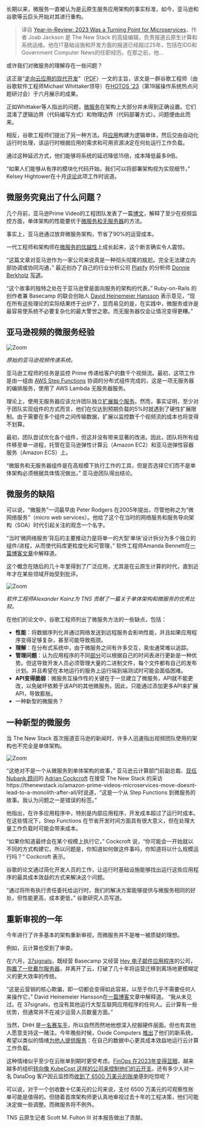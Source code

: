 
<!--
title: 年终总结：微服务的转折之年
cover: https://cdn.thenewstack.io/media/2023/12/88ad96d3-year-wrapup-1-1024x576.png
-->

长期以来，微服务一直被认为是云原生服务应用架构的事实标准，如今，亚马逊和谷歌等云巨头开始对其进行重构。

> 译自 [Year-in-Review: 2023 Was a Turning Point for Microservices](https://thenewstack.io/year-in-review-was-2023-a-turning-point-for-microservices/)，作者 Joab Jackson 是 The New Stack 的高级编辑，负责报道云原生计算和系统运维。他在IT基础设施和开发方面的报道已经超过25年，包括在IDG和Government Computer News的任职经历。在那之前，他...

或许我们对微服务的理解存在一些问题？

这正是“[走向云应用的现代开发](https://dl.acm.org/doi/10.1145/3593856.3595909)”（[PDF](https://mwhittaker.github.io/publications/service_weaver_HotOS2023.pdf)）一文的主旨，该文是一群谷歌工程师（由谷歌软件工程师Michael Whittaker领导）在[HOTOS '23](https://dl.acm.org/conference/hotos)（第19届操作系统热点问题研讨会）于六月展示的成果。

正如Whittaker等人指出的问题，[微服务](https://thenewstack.io/microservices/what-is-microservices-architecture/)在架构上大部分并未得到正确设置。它们混淆了逻辑边界（代码编写方式）和物理边界（代码部署方式）。问题便由此而来。

相反，谷歌工程师们提出了另一种方法。将[应用](https://thenewstack.io/open-application-model-build-the-next-generation-of-cloud-native-applications/)构建为逻辑单体，然后交由自动化运行时处理，该运行时根据应用的需求和可用资源决定在何处运行工作负载。

通过这种延迟方式，他们能够将系统的延迟降低15倍，成本降低最多9倍。

“如果人们能够从有序的模块化代码开始，我们可以将部署架构视为实现细节，” Kelsey Hightower在十月[评论](https://x.com/kelseyhightower/status/1720891958036668615?s=20)此项工作时说道。

## 微服务究竟出了什么问题？

几个月前，亚马逊Prime Video的工程团队发表了一篇[博文](https://www.primevideotech.com/video-streaming/scaling-up-the-prime-video-audio-video-monitoring-service-and-reducing-costs-by-90)，解释了至少在视频监控方面，单体架构的性能要优于[微服务和无服务器](https://thenewstack.io/monoliths-to-microservices-8-technical-debt-metrics-to-know/)的方法。

事实上，亚马逊通过放弃微服务架构，节省了90%的运营成本。

一代工程师和架构师在[微服务的优越性](https://thenewstack.io/return-of-the-monolith-amazon-dumps-microservices-for-video-monitoring/)上成长起来，这个断言确实令人震惊。

“这篇文章对亚马逊作为一家公司来说真是一种彻头彻尾的尴尬。完全无法建立内部协调或协同沟通，” 最近创办了自己的行业分析公司 [Platify](https://platifyinsights.com/) 的分析师 [Donnie Berkholz](https://twitter.com/dberkholz) [写道](https://www.linkedin.com/feed/update/urn:li:activity:7059761112958799872/)。

“这个故事的独特之处在于亚马逊曾是面向服务的架构的代表，” Ruby-on-Rails 的创作者兼 Basecamp 的联合创始人 [David Heinemeier Hansson](https://world.hey.com/dhh/even-amazon-can-t-make-sense-of-serverless-or-microservices-59625580) 表示意见，“现在所有这些理论的实际结果终于出炉了，显而易见的是，在实践中，微服务或许是最容易使系统不必要复杂化的最大警世之歌。而无服务器仅会让情况变得更糟。”

## 亚马逊视频的微服务经验

![Zoom](https://cdn.thenewstack.io/media/2023/05/6bb7cd54-prime-01.webp)

*原始的亚马逊视频传递系统。*

亚马逊工程师的任务是监控 Prime 传递给客户的数千个视频流。最初，这项工作是由一组由 [AWS Step Functions](https://aws.amazon.com/?utm_content=inline-mention) 协调的分布式组件完成的，这是一项无服务器的编排服务，使用了 AWS Lambda 无服务器服务。

理论上，使用无服务器应该允许团队独立[扩展每个服务](https://thenewstack.io/scaling-environments-with-opentelemetry-and-service-mesh/)。然而，事实证明，至少对于团队实现组件的方式而言，他们在仅达到预期负载的5%时就遇到了硬性扩展限制。由于需要在多个组件之间传输数据，扩展以监控数千个视频流的成本也将变得不划算。

最初，团队尝试优化各个组件，但这并没有带来显著的改进。因此，团队将所有组件移至单一进程，托管在亚马逊弹性计算云（Amazon EC2）和亚马逊弹性容器服务（Amazon ECS）上。

“微服务和无服务器组件是在高规模下执行工作的工具，但是否选择它们而不是单体架构必须根据具体情况做出，” 亚马逊团队得出结论。

## 微服务的缺陷

可以说，“微服务”一词最早由 Peter Rodgers 在2005年提出，尽管他称之为“微网络服务”（micro web services）。他给了这个在当时的网络服务和服务导向架构（SOA）时代引起关注的观念一个名字。

“当时‘微网络服务’背后的主要推动力是将单一的大型‘单块’设计拆分为多个独立的组件/进程，从而使代码库更粒度化和可管理，” 软件工程师Amanda Bennett在[一篇博客文章](https://medium.com/microservicegeeks/an-introduction-to-microservices-a3a7e2297ee0)中解释道。

这个概念在随后的几十年里得到了广泛应用，尤其是在云原生计算的时代，直到近年才在某些领域开始受到批评。

![Zoom](https://cdn.thenewstack.io/media/2023/12/6764bd0b-microservices-vs-monoliths-kainz.png)

*软件工程师Alexander Kainz为 TNS 贡献了一篇关于单体架构和微服务的优秀比较。*

在他们的论文中，谷歌工程师列出了微服务方法的一些缺点，包括：

- **性能**：将数据序列化并通过网络发送到远程服务会影响性能，并且如果应用程序变得足够复杂，甚至可能导致瓶颈。
- **理解**：在分布式系统中，由于微服务之间有许多交互，臭虫通常难以追踪。
- **管理问题**：认为应用程序的不同[部分](https://thenewstack.io/part-3-the-best-way-to-select-a-proxy-architecture-for-microservices-application-delivery/)可以根据自己的时间表进行更新是一种优势。但这导致开发人员必须管理大量的二进制文件，每个文件都有自己的发布计划。并且希望在本地运行的服务上运行端到端测试时可能会面临困难。
- **API变得脆弱**：微服务互操作性的关键在于一旦建立了微服务，API就不能更改，以免破坏依赖于该API的其他微服务。因此，只能通过添加更多API来扩展API，导致膨胀。
- 一种新型的微服务？

## 一种新型的微服务

当 The New Stack 首次报道亚马逊的新闻时，许多人迅速指出视频团队使用的架构也不完全是单体架构。

![Zoom](https://cdn.thenewstack.io/media/2023/05/cb5d618e-prime-02.webp)

“这绝对不是一个从微服务到单体架构的故事，” 亚马逊云计算部门前副总裁、[现任 Nubank 顾问](https://building.nubank.com.br/interview-meet-adrian-cockcroft-nubanks-new-tech-advisor/)的 [Adrian Cockcroft](https://www.linkedin.com/in/adriancockcroft/) 在接受 The New Stack 的采访https://thenewstack.io/amazon-prime-videos-microservices-move-doesnt-lead-to-a-monolith-after-all/时说道，“这是一个从 Step Functions 到微服务的故事。我认为问题之一是错误的标签。”

他指出，在许多应用程序中，特别是内部应用程序，开发成本超过了运行时成本。在这些情况下，Step Functions 在节省开发时间方面具有很大意义，但在处理大量工作负载时可能会带来成本。

“如果你知道最终会在某个规模上执行它，” Cockcroft 说，“你可能会一开始就以不同的方式构建它。所以问题是，你知道如何做这件事吗，你知道将以什么规模运行吗？” Cockcroft 表示。

谷歌的论文通过简化开发人员的工作，让运行时基础设施能够找出运行这些应用程序的最具成本效益的方式来解决这个问题。

“通过将所有执行责任委托给运行时，我们的解决方案能够提供与微服务相同的好处，但性能更高，成本更低，” 谷歌研究人员写道。

## 重新审视的一年

今年进行了许多基本的架构重新审视，而微服务并不是唯一被质疑的理想。

例如，云计算也受到了审查。

在六月，[37signals](https://37signals.com/)，既经营 Basecamp 又经营 [Hey 电子邮件应用程序](https://thenewstack.io/basecamps-hey-app-attempts-to-re-invent-email/)的公司，[购置了一批戴尔服务器](https://www.delltechnologies.com/en-us/index.htm?utm_content=inline-mention)，并离开了云，打破了几十年将运营迁移到离场地更模糊定义的更大效率的传统。

“这是云营销的核心欺骗，即一切都会变得如此容易，以至于你几乎不需要任何人来操作它，” David Heinemeier Hansson在[一篇博客](https://world.hey.com/dhh/the-big-cloud-exit-faq-20274010)文章中解释道。 “我从未见过。在 37signals，也没有其他运行大型互联网应用程序的任何人。云计算有一些优势，但通常并不在减少运营人员数量方面。”

当然，DHH 是[一名赛车手](https://twitter.com/dhhracing?lang=en)，所以自然而然地他想深入挖掘硬件层面。但也有其他人愿意支持这一赌注。今年晚些时候，Oxide Computers [推出](https://thenewstack.io/in-pursuit-of-a-superior-server-oxide-computer-ships-its-first-rack/)了他们的新系统，希望以类似的情绪[为他人提供服务](https://thenewstack.io/oxide-launches-the-worlds-first-commercial-cloud-computer/)：在自己的数据中心更具成本效益地运行云计算工作负载。

这种情绪似乎至少在云账单到期时更受考虑。[FinOps 在2023年变得显眼](https://thenewstack.io/how-to-get-your-organization-started-with-finops/)，越来越多的组织[转向像 KubeCost 这样的公司来控制他们的云开支](https://thenewstack.io/kubecost-cloud-manages-k8s-costs-for-finops-teams/)。还有多少人对一名 DataDog 客户因云监控而[收到了 6500 万美元的账单](https://thenewstack.io/datadogs-65m-bill-and-why-developers-should-care/)感到吃惊呢？

可以说，对于一个创收数十亿美元的公司来说，支付 6500 万美元的可观察性账单可能是值得的。但随着首席架构师更认真地审视过去十年的工程决策，他们可能决定做一些调整。而微服务将不例外。

TNS 云原生记者 Scott M. Fulton III 对本报告做出了贡献。
